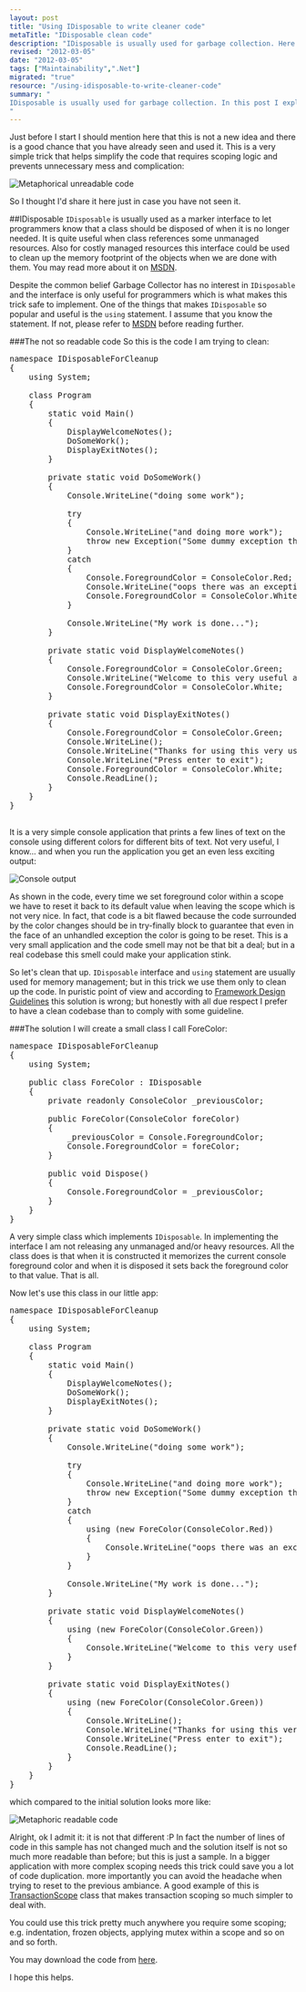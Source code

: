 ```yaml
--- 
layout: post
title: "Using IDisposable to write cleaner code"
metaTitle: "IDisposable clean code"
description: "IDisposable is usually used for garbage collection. Here I explain a simple technique that can help you clean up some of your code using IDisposable"
revised: "2012-03-05"
date: "2012-03-05"
tags: ["Maintainability",".Net"]
migrated: "true"
resource: "/using-idisposable-to-write-cleaner-code"
summary: "
IDisposable is usually used for garbage collection. In this post I explain a very simple technique that can help you clean up some of your code using IDisposable.
"
---
```

Just before I start I should mention here that this is not a new idea and there is a good chance that you have already seen and used it. This is a very simple trick that helps simplify the code that requires scoping logic and prevents unnecessary mess and complication:

![Metaphorical unreadable code][1]

So I thought I'd share it here just in case you have not seen it. 

##IDisposable
<code>IDisposable</code> is usually used as a marker interface to let programmers know that a class should be disposed of when it is no longer needed. It is quite useful when class references some unmanaged resources. Also for costly managed resources this interface could be used to clean up the memory footprint of the objects when we are done with them. You may read more about it on [MSDN][2].

Despite the common belief Garbage Collector has no interest in  <code>IDisposable</code> and the interface is only useful for programmers which is what makes this trick safe to implement. One of the things that makes <code>IDisposable</code> so popular and useful is the <code>using</code> statement. I assume that you know the statement. If not, please refer to [MSDN][3] before reading further.

###The not so readable code
So this is the code I am trying to clean: 

<pre>
namespace IDisposableForCleanup
{
    using System;

    class Program
    {
        static void Main()
        {
            DisplayWelcomeNotes();
            DoSomeWork();
            DisplayExitNotes();
        }

        private static void DoSomeWork()
        {
            Console.WriteLine("doing some work");

            try
            {
                Console.WriteLine("and doing more work");
                throw new Exception("Some dummy exception that we can survive");
            }
            catch 
            {
                Console.ForegroundColor = ConsoleColor.Red;
                Console.WriteLine("oops there was an exception but I was able to survive it");
                Console.ForegroundColor = ConsoleColor.White;
            }

            Console.WriteLine("My work is done...");
        }

        private static void DisplayWelcomeNotes()
        {
            Console.ForegroundColor = ConsoleColor.Green;
            Console.WriteLine("Welcome to this very useful app");
            Console.ForegroundColor = ConsoleColor.White;
        }

        private static void DisplayExitNotes()
        {
            Console.ForegroundColor = ConsoleColor.Green;
            Console.WriteLine();
            Console.WriteLine("Thanks for using this very useful app");
            Console.WriteLine("Press enter to exit");
            Console.ForegroundColor = ConsoleColor.White;
            Console.ReadLine();
        }
    }
}

</pre>

It is a very simple console application that prints a few lines of text on the console using different colors for different bits of text. Not very useful, I know... and when you run the application you get an even less exciting output:

![Console output][4]

As shown in the code, every time we set foreground color within a scope we have to reset it back to its default value when leaving the scope which is not very nice. In fact, that code is a bit flawed because the code surrounded by the color changes should be in try-finally block to guarantee that even in the face of an unhandled exception the color is going to be reset. This is a very small application and the code smell may not be that bit a deal; but in a real codebase this smell could make your application stink. 

So let's clean that up. <code>IDisposable</code> interface and <code>using</code> statement are usually used for memory management; but in this trick we use them only to clean up the code. In puristic point of view and according to [Framework Design Guidelines][5] this solution is wrong; but honestly with all due respect I prefer to have a clean codebase than to comply with some guideline.

###The solution
I will create a small class I call ForeColor:

<pre>
namespace IDisposableForCleanup
{
    using System;

    public class ForeColor : IDisposable
    {
        private readonly ConsoleColor _previousColor;

        public ForeColor(ConsoleColor foreColor)
        {
            _previousColor = Console.ForegroundColor;
            Console.ForegroundColor = foreColor;
        }

        public void Dispose()
        {
            Console.ForegroundColor = _previousColor;
        }
    }
}
</pre>

A very simple class which implements <code>IDisposable</code>. In implementing the interface I am not releasing any unmanaged and/or heavy resources. All the class does is that when it is constructed it memorizes the current console foreground color and when it is disposed it sets back the foreground color to that value. That is all.

Now let's use this class in our little app:

<pre>
namespace IDisposableForCleanup
{
    using System;

    class Program
    {
        static void Main()
        {
            DisplayWelcomeNotes();
            DoSomeWork();
            DisplayExitNotes();
        }

        private static void DoSomeWork()
        {
            Console.WriteLine("doing some work");

            try
            {
                Console.WriteLine("and doing more work");
                throw new Exception("Some dummy exception that we can survive");
            }
            catch 
            {
                using (new ForeColor(ConsoleColor.Red))
                {
                    Console.WriteLine("oops there was an exception but I was able to survive it");
                }
            }

            Console.WriteLine("My work is done...");
        }

        private static void DisplayWelcomeNotes()
        {
            using (new ForeColor(ConsoleColor.Green))
            {
                Console.WriteLine("Welcome to this very useful app");
            }
        }

        private static void DisplayExitNotes()
        {
            using (new ForeColor(ConsoleColor.Green))
            {
                Console.WriteLine();
                Console.WriteLine("Thanks for using this very useful app");
                Console.WriteLine("Press enter to exit");
                Console.ReadLine();
            }
        }
    }
}
</pre>

which compared to the initial solution looks more like:

![Metaphoric readable code][6]

Alright, ok I admit it: it is not that different :P In fact the number of lines of code in this sample has not changed much and the solution itself is not so much more readable than before; but this is just a sample. In a bigger application with more complex scoping needs this trick could save you a lot of code duplication. more importantly you can avoid the headache when trying to reset to the previous ambiance. A good example of this is [TransactionScope][7] class that makes transaction scoping so much simpler to deal with.

You could use this trick pretty much anywhere you require some scoping; e.g. indentation, frozen objects, applying mutex within a scope and so on and so forth.

You may download the code from [here][8].

I hope this helps.


  [1]: /get/BlogPictures/idisposable-for-readability/unreadable-code.png
  [2]: http://msdn.microsoft.com/en-us/library/system.idisposable.aspx
  [3]: http://msdn.microsoft.com/en-us/library/yh598w02.aspx
  [4]: /get/BlogPictures/idisposable-for-readability/console-output.png
  [5]: http://www.amazon.com/Framework-Design-Guidelines-Conventions-Libraries/dp/0321545613
  [6]: /get/BlogPictures/idisposable-for-readability/readable-code.jpg
  [7]: http://msdn.microsoft.com/en-us/library/system.transactions.transactionscope.aspx
  [8]: /get/Downloads/IDisposableForCleanup.zip